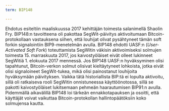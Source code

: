 ```yaml
---
term: BIP148

---
```

Ehdotus esiteltiin maaliskuussa 2017 kehittäjän toimesta salanimellä Shaolin Fry. BIP148:n tavoitteena oli pakottaa SegWit-päivitys aktivoitumaan Bitcoin-protokollaan vastauksena siihen, että louhijat olivat pysähtyneet tämän soft forkin signalointiin BIP9-menetelmän avulla. BIP148 ehdotti UASF:n (*User-Activated Soft Fork*) toteuttamista SegWitin väkisin aktivoimiseksi solmujen toimesta 15. marraskuuta 2017, jos kaivostyöläiset eivät olleet lukinneet SegWitiä 1. elokuuta 2017 mennessä. Jos BIP148 UASF:n hyväksyminen olisi tapahtunut, Bitcoin-verkon solmut olisivat kieltäytyneet lohkoista, jotka eivät olisi signaloineet SegWit-tukea, mikä olisi painostanut louhijoita hyväksymään päivityksen. Vaikka tätä historiallista BIP:tä ei lopulta aktivoitu, sillä oli ratkaiseva rooli SegWitin onnistuneessa käyttöönotossa, sillä se pakotti kaivostyöläiset lukitsemaan pehmeän haarautumisen BIP91:n avulla. Pidemmällä aikavälillä BIP148 loi tärkeän ennakkotapauksen ja osoitti, että käyttäjät voivat vaikuttaa Bitcoin-protokollan hallintopäätöksiin koko solmujensa kautta.